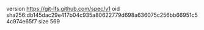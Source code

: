 version https://git-lfs.github.com/spec/v1
oid sha256:db145dac29e417b04c935a80622779d698a636075c256bb66951c54c974e65f7
size 569
